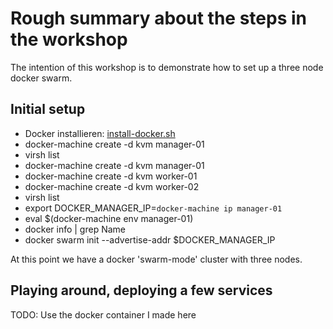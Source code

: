 # Rough summary about the steps in the workshop

The intention of this workshop is to demonstrate how to set up a three node
docker swarm.

## Initial setup

* Docker installieren: [install-docker.sh](install-docker.sh)
* docker-machine create -d kvm manager-01
* virsh list
* docker-machine create -d kvm manager-01
* docker-machine create -d kvm worker-01
* docker-machine create -d kvm worker-02
* virsh list
* export DOCKER_MANAGER_IP=`docker-machine ip manager-01`
* eval $(docker-machine env manager-01)
* docker info | grep Name
* docker swarm init --advertise-addr $DOCKER_MANAGER_IP

At this point we have a docker 'swarm-mode' cluster with three nodes.

## Playing around, deploying a few services

TODO: Use the docker container I made here

